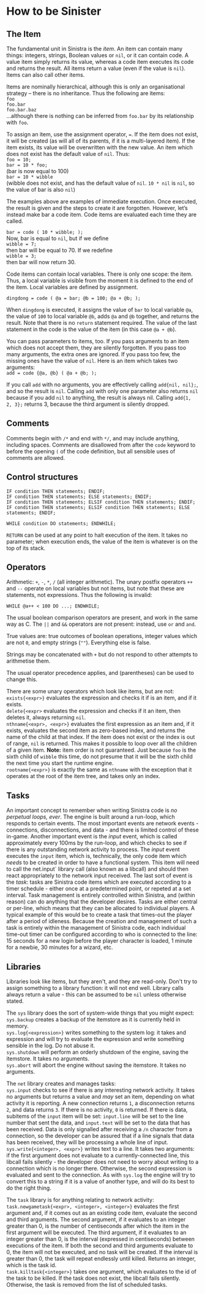 # How to be Sinister #

## The Item ##

The fundamental unit in Sinistra is the *item*.  An item can contain many things: integers, strings, Boolean values or `nil`, or it can contain code.  A value item simply returns its value, whereas a code item executes its code and returns the result.  All items return a value (even if the value is `nil`).  Items can also call other items.

Items are nominally hierarchical, although this is only an organisational strategy – there is no inheritance.  Thus the following are items:  
`foo`  
`foo.bar`  
`foo.bar.baz`  
…although there is nothing can be inferred from `foo.bar` by its relationship with `foo`.

To assign an item, use the assignment operator, `=`.  If the item does not exist, it will be created (as will all of its parents, if it is a multi-layered item).  If the item exists, its value will be overwritten with the new value.  An item which does not exist has the default value of `nil`.  Thus:  
`foo = 10;`  
`bar = 10 * foo;`  
(bar is now equal to 100)  
`bar = 10 * wibble`  
(wibble does not exist, and has the default value of `nil`.  `10 * nil` is `nil`, so the value of bar is also `nil`)

The examples above are examples of immediate execution.  Once executed, the result is given and the steps to create it are forgotten.  However, let’s instead make bar a code item.  Code items are evaluated each time they are called.

`bar = code ( 10 * wibble; );`  
Now, bar is equal to `nil`, but if we define  
`wibble = 7;`  
then bar will be equal to 70.  If we redefine  
`wibble = 3;`  
then bar will now return 30.

Code items can contain local variables.  There is only one scope: the item.  Thus, a local variable is visible from the moment it is defined to the end of the item.  Local variables are defined by assignment.

`dingdong = code ( @a = bar; @b = 100; @a + @b; );`

When `dingdong` is executed, it assigns the value of `bar` to local variable `@a`, the value of `100` to local variable `@b`, adds `@a` and `@b` together, and returns the result.  Note that there is no `return` statement required.  The value of the last statement in the code is the value of the item (in this case `@a + @b`).

You can pass parameters to items, too.  If you pass arguments to an item which does not accept them, they are silently forgotten.  If you pass too many arguments, the extra ones are ignored.  If you pass too few, the missing ones have the value of `nil`.  Here is an item which takes two arguments:  
`add = code {@a, @b} ( @a + @b; );`

If you call `add` with no arguments, you are effectively calling `add{nil, nil};`, and so the result is `nil`.  Calling `add` with only one parameter also returns `nil` because if you add `nil` to anything, the result is always nil.  Calling `add{1, 2, 3};` returns 3, because the third argument is silently dropped.

## Comments ##

Comments begin with `/*` and end with `*/`, and may include anything, including spaces.  Comments are disallowed from after the `code` keyword to before the opening `(` of the code definition, but all sensible uses of comments are allowed.

## Control structures ##

`IF condition THEN statements; ENDIF;`  
`IF condition THEN statements; ELSE statements; ENDIF;`  
`IF condition THEN statements; ELSIF condition THEN statements; ENDIF;`  
`IF condition THEN statements; ELSIF condition THEN statements; ELSE statements; ENDIF;`

`WHILE condition DO statements; ENDWHILE;`

`RETURN` can be used at any point to halt execution of the item.  It takes no parameter; when execution ends, the value of the item is whatever is on the top of its stack.

## Operators ##

Arithmetic: `+`, `-`, `*`, `/` (all integer arithmetic).  The unary postfix operators `++` and `--` operate on local variables but not items, but note that these are statements, not expressions.  Thus the following is invalid:

`WHILE @a++ < 100 DO ...; ENDWHILE;`

The usual boolean comparison operators are present, and work in the same way as C.  The `||` and `&&` operators are not present: instead, use `or` and `and`.

True values are: true outcomes of boolean operations, integer values which are not `0`, and empty strings (`""`).  Everything else is false.

Strings may be concatenated with `+` but do not respond to other attempts to arithmetise them.

The usual operator precedence applies, and (parentheses) can be used to change this.

There are some unary operators which look like items, but are not:  
`exists{<expr>}` evaluates the expression and checks it if is an item, and if it exists.  
`delete{<expr>` evaluates the expression and checks if it an item, then deletes it, always returning `nil`.  
`nthname{<expr>, <expr>}` evaluates the first expression as an item and, if it exists, evaluates the second item as zero-based index, and returns the name of the child at that index.  If the item does not exist or the index is out of range, `nil` is returned.  This makes it possible to loop over all the children of a given item.  **Note:** item order is not guaranteed.  Just because `foo` is the sixth child of `wibble` this time, do not presume that it will be the sixth child the next time you start the runtime engine.  
`rootname{<expr>}` is exactly the same as `nthname` with the exception that it operates at the root of the item tree, and takes only an index.

## Tasks ##

An important concept to remember when writing Sinistra code is *no perpetual loops, ever*.  The engine is built around a run-loop, which responds to certain events.  The most important events are network events - connections, disconnections, and data - and there is limited control of these in-game.  Another important event is the *input* event, which is called approximately every 100ms by the run-loop, and which checks to see if there is any outstanding network activity to process.  The *input* event executes the `input` item, which is, technically, the only code item which *needs* to be created in order to have a functional system.  This item will need to call the net.input` library call (also known as a libcall) and should then react appropriately to the network input received.  The last sort of event is the *task*: tasks are Sinistra code items which are executed according to a timer schedule - either once at a predetermined point, or repeted at a set interval.  Task management is entirely controlled within Sinistra, and (within reason) can do anything that the developer desires.  Tasks are either central or per-line, which means that they can be allocated to individual players.  A typical example of this would be to create a task that times-out the player after a period of idleness.  Because the creation and management of such a task is entirely within the management of Sinistra code, each individual time-out timer can be configured according to who is connected to the line: 15 seconds for a new login before the player character is loaded, 1 minute for a newbie, 30 minutes for a wizard, etc.

## Libraries ##

Libraries look like items, but they aren't, and they are read-only.  Don't try to assign something to a library function: it will not end well.  Library calls always return a value - this can be assumed to be `nil` unless otherwise stated.

The `sys` library does the sort of system-wide things that you might expect:  
`sys.backup` creates a backup of the itemstore as it is currently held in memory.  
`sys.log{<expression>}` writes something to the system log: it takes and expression and will try to evaluate the expression and write something sensible in the log.  Do not abuse it.  
`sys.shutdown` will perform an orderly shutdown of the engine, saving the itemstore.  It takes no arguments.  
`sys.abort` will abort the engine without saving the itemstore.  It takes no arguments.

The `net` library creates and manages tasks:  
`sys.input` checks to see if there is any interesting network activity.  It takes no arguments but returns a value and *may* set an item, depending on what activity it is reporting.  A new connection returns `1`, a disconnection returns `2`, and data returns `3`.  If there is no activity, `0` is returned.  If there is data, subitems of the `input` item will be set: `input.line` will be set to the line number that sent the data, and `input.text` will be set to the data that has been received.  Data is only signalled after receiving a `/n` character from a connection, so the developer can be assured that if a line signals that data has been received, they will be processing a whole line of input.  
`sys.write{<integer>, <expr>}` writes text to a line.  It takes two arguments: if the first argument does not evaluate to a currently-connected line, this libcall fails silently - the developer does not need to worry about writing to a connection which is no longer there.  Otherwise, the second expression is evaluated and sent to the connection.  As with `sys.log` the engine will try to convert this to a string if it is a value of another type, and will do its best to do the right thing.

The `task` library is for anything relating to network activity:  
`task.newgametask{<expr>, <integer>, <integer>}` evaluates the first argument and, if it comes out as an existing code item, evaluate the second and third arguments.  The second argument, if it evaluates to an integer greater than 0, is the number of centiseconds after which the item in the first argument will be executed.  The third argument, if it evaluates to an integer greater than 0, is the interval (expressed in centiseconds) between executions of the item.  If both the second and third arguments evaluate to 0, the item will not be executed, and no task will be created.  If the interval is greater than 0, the task will repeat endlessly until killed.  Returns an integer, which is the task id.  
`task.killtask{<integer>}` takes one argument, which evaluates to the id of the task to be killed.  If the task does not exist, the libcall fails silently.  Otherwise, the task is removed from the list of scheduled tasks.

